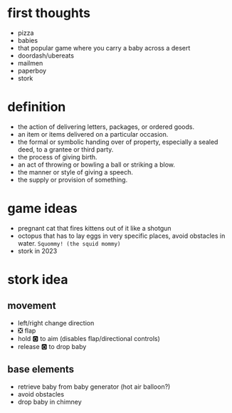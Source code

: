 # first thoughts
* pizza
* babies
* that popular game where you carry a baby across a desert
* doordash/ubereats
* mailmen
* paperboy
* stork

# definition
* the action of delivering letters, packages, or ordered goods.
* an item or items delivered on a particular occasion.
* the formal or symbolic handing over of property, especially a sealed deed, to a grantee or third party.
* the process of giving birth.
* an act of throwing or bowling a ball or striking a blow.
* the manner or style of giving a speech.
* the supply or provision of something.

# game ideas
* pregnant cat that fires kittens out of it like a shotgun
* octopus that has to lay eggs in very specific places, avoid obstacles in water. `Squommy! (the squid mommy)`
* stork in 2023

# stork idea

## movement
* left/right change direction
* ❎ flap
* hold 🅾️ to aim (disables flap/directional controls)
* release 🅾️ to drop baby

## base elements
* retrieve baby from baby generator (hot air balloon?)
* avoid obstacles
* drop baby in chimney